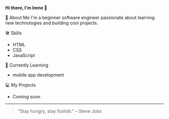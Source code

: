  **Hi there, I'm Irene 👋**

🚀 About Me
I'm a beginner software engineer passionate about learning new technologies and building cool projects.

🛠 Skills
- HTML
- CSS
- JavaScript

 🌱 Currently Learning
- mobile app development

💻 My Projects
- Coming soon

---

> "Stay hungry, stay foolish." – Steve Jobs
